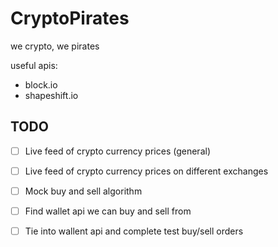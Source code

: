 # CryptoPirates
we crypto, we pirates

useful apis:
- block.io
- shapeshift.io

## TODO
- [ ] Live feed of crypto currency prices (general)
- [ ] Live feed of crypto currency prices on different exchanges
- [ ] Mock buy and sell algorithm
- [ ] Find wallet api we can buy and sell from
- [ ] Tie into wallent api and complete test buy/sell orders
 
